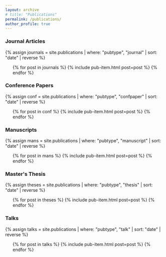 ```yaml
---
layout: archive
# title: "Publications"
permalink: /publications/
author_profile: true
---
```


<h3 class="pub-section">Journal Articles</h3>
{% assign journals = site.publications | where: "pubtype", "journal" | sort: "date" | reverse %}
<ol class="pub-list">
{% for post in journals %}
  {% include pub-item.html post=post %}
{% endfor %}
</ol>

<h3 class="pub-section">Conference Papers</h3>
{% assign conf = site.publications | where: "pubtype", "confpaper" | sort: "date" | reverse %}
<ol class="pub-list">
{% for post in conf %}
  {% include pub-item.html post=post %}
{% endfor %}
</ol>

<h3 class="pub-section">Manuscripts</h3>
{% assign mans = site.publications | where: "pubtype", "manuscript" | sort: "date" | reverse %}
<ol class="pub-list">
{% for post in mans %}
  {% include pub-item.html post=post %}
{% endfor %}
</ol>

<h3 class="pub-section">Master's Thesis</h3>
{% assign theses = site.publications | where: "pubtype", "thesis" | sort: "date" | reverse %}
<ol class="pub-list">
{% for post in theses %}
  {% include pub-item.html post=post %}
{% endfor %}
</ol>

<h3 class="pub-section">Talks</h3>
{% assign talks = site.publications | where: "pubtype", "talk" | sort: "date" | reverse %}
<ol class="pub-list">
{% for post in talks %}
  {% include pub-item.html post=post %}
{% endfor %}
</ol>
